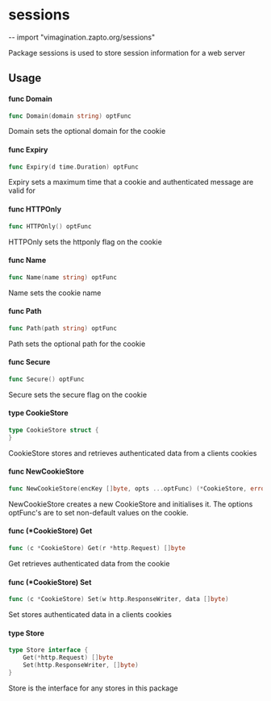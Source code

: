 # sessions
--
    import "vimagination.zapto.org/sessions"

Package sessions is used to store session information for a web server

## Usage

#### func  Domain

```go
func Domain(domain string) optFunc
```
Domain sets the optional domain for the cookie

#### func  Expiry

```go
func Expiry(d time.Duration) optFunc
```
Expiry sets a maximum time that a cookie and authenticated message are valid for

#### func  HTTPOnly

```go
func HTTPOnly() optFunc
```
HTTPOnly sets the httponly flag on the cookie

#### func  Name

```go
func Name(name string) optFunc
```
Name sets the cookie name

#### func  Path

```go
func Path(path string) optFunc
```
Path sets the optional path for the cookie

#### func  Secure

```go
func Secure() optFunc
```
Secure sets the secure flag on the cookie

#### type CookieStore

```go
type CookieStore struct {
}
```

CookieStore stores and retrieves authenticated data from a clients cookies

#### func  NewCookieStore

```go
func NewCookieStore(encKey []byte, opts ...optFunc) (*CookieStore, error)
```
NewCookieStore creates a new CookieStore and initialises it. The options
optFunc's are to set non-default values on the cookie.

#### func (*CookieStore) Get

```go
func (c *CookieStore) Get(r *http.Request) []byte
```
Get retrieves authenticated data from the cookie

#### func (*CookieStore) Set

```go
func (c *CookieStore) Set(w http.ResponseWriter, data []byte)
```
Set stores authenticated data in a clients cookies

#### type Store

```go
type Store interface {
	Get(*http.Request) []byte
	Set(http.ResponseWriter, []byte)
}
```

Store is the interface for any stores in this package
